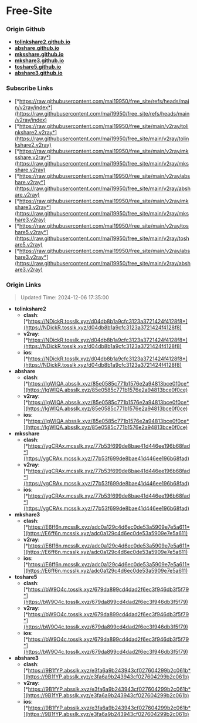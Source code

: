 # Free-Site

### Origin Github

- [**tolinkshare2.github.io**](https://github.com/tolinkshare2/tolinkshare2.github.io)
- [**abshare.github.io**](https://github.com/abshare/abshare.github.io)
- [**mksshare.github.io**](https://github.com/mksshare/mksshare.github.io)
- [**mkshare3.github.io**](https://github.com/mkshare3/mkshare3.github.io)
- [**toshare5.github.io**](https://github.com/toshare5/toshare5.github.io)
- [**abshare3.github.io**](https://github.com/abshare3/abshare3.github.io)

### Subscribe Links

- [*https://raw.githubusercontent.com/mai19950/free_site/refs/heads/main/v2ray/index*](https://raw.githubusercontent.com/mai19950/free_site/refs/heads/main/v2ray/index)
- [*https://raw.githubusercontent.com/mai19950/free_site/main/v2ray/tolinkshare2.v2ray*](https://raw.githubusercontent.com/mai19950/free_site/main/v2ray/tolinkshare2.v2ray)
- [*https://raw.githubusercontent.com/mai19950/free_site/main/v2ray/mksshare.v2ray*](https://raw.githubusercontent.com/mai19950/free_site/main/v2ray/mksshare.v2ray)
- [*https://raw.githubusercontent.com/mai19950/free_site/main/v2ray/abshare.v2ray*](https://raw.githubusercontent.com/mai19950/free_site/main/v2ray/abshare.v2ray)
- [*https://raw.githubusercontent.com/mai19950/free_site/main/v2ray/mkshare3.v2ray*](https://raw.githubusercontent.com/mai19950/free_site/main/v2ray/mkshare3.v2ray)
- [*https://raw.githubusercontent.com/mai19950/free_site/main/v2ray/toshare5.v2ray*](https://raw.githubusercontent.com/mai19950/free_site/main/v2ray/toshare5.v2ray)
- [*https://raw.githubusercontent.com/mai19950/free_site/main/v2ray/abshare3.v2ray*](https://raw.githubusercontent.com/mai19950/free_site/main/v2ray/abshare3.v2ray)

### Origin Links

> Updated Time: 2024-12-06 17:35:00

- **tolinkshare2**
  - **clash**: [*https://NDickR.tosslk.xyz/d04db8b1a9cfc3123a3721424f4128f8*](https://NDickR.tosslk.xyz/d04db8b1a9cfc3123a3721424f4128f8)
  - **v2ray**: [*https://NDickR.tosslk.xyz/d04db8b1a9cfc3123a3721424f4128f8*](https://NDickR.tosslk.xyz/d04db8b1a9cfc3123a3721424f4128f8)
  - **ios**: [*https://NDickR.tosslk.xyz/d04db8b1a9cfc3123a3721424f4128f8*](https://NDickR.tosslk.xyz/d04db8b1a9cfc3123a3721424f4128f8)
- **abshare**
  - **clash**: [*https://IgWIQA.absslk.xyz/85e0585c771b1576e2a94813bce0f0ce*](https://IgWIQA.absslk.xyz/85e0585c771b1576e2a94813bce0f0ce)
  - **v2ray**: [*https://IgWIQA.absslk.xyz/85e0585c771b1576e2a94813bce0f0ce*](https://IgWIQA.absslk.xyz/85e0585c771b1576e2a94813bce0f0ce)
  - **ios**: [*https://IgWIQA.absslk.xyz/85e0585c771b1576e2a94813bce0f0ce*](https://IgWIQA.absslk.xyz/85e0585c771b1576e2a94813bce0f0ce)
- **mksshare**
  - **clash**: [*https://ygCRAx.mcsslk.xyz/77b53f699de8bae41d446ee196b68fad*](https://ygCRAx.mcsslk.xyz/77b53f699de8bae41d446ee196b68fad)
  - **v2ray**: [*https://ygCRAx.mcsslk.xyz/77b53f699de8bae41d446ee196b68fad*](https://ygCRAx.mcsslk.xyz/77b53f699de8bae41d446ee196b68fad)
  - **ios**: [*https://ygCRAx.mcsslk.xyz/77b53f699de8bae41d446ee196b68fad*](https://ygCRAx.mcsslk.xyz/77b53f699de8bae41d446ee196b68fad)
- **mkshare3**
  - **clash**: [*https://E6ff6n.mcsslk.xyz/adc0a129c4d6ec0de53a5909e7e5a611*](https://E6ff6n.mcsslk.xyz/adc0a129c4d6ec0de53a5909e7e5a611)
  - **v2ray**: [*https://E6ff6n.mcsslk.xyz/adc0a129c4d6ec0de53a5909e7e5a611*](https://E6ff6n.mcsslk.xyz/adc0a129c4d6ec0de53a5909e7e5a611)
  - **ios**: [*https://E6ff6n.mcsslk.xyz/adc0a129c4d6ec0de53a5909e7e5a611*](https://E6ff6n.mcsslk.xyz/adc0a129c4d6ec0de53a5909e7e5a611)
- **toshare5**
  - **clash**: [*https://bW9O4c.tosslk.xyz/679da899cd4dad2f6ec3f946db3f5f79*](https://bW9O4c.tosslk.xyz/679da899cd4dad2f6ec3f946db3f5f79)
  - **v2ray**: [*https://bW9O4c.tosslk.xyz/679da899cd4dad2f6ec3f946db3f5f79*](https://bW9O4c.tosslk.xyz/679da899cd4dad2f6ec3f946db3f5f79)
  - **ios**: [*https://bW9O4c.tosslk.xyz/679da899cd4dad2f6ec3f946db3f5f79*](https://bW9O4c.tosslk.xyz/679da899cd4dad2f6ec3f946db3f5f79)
- **abshare3**
  - **clash**: [*https://9B1fYP.absslk.xyz/e3fa6a9b243943cf027604299b2c061b*](https://9B1fYP.absslk.xyz/e3fa6a9b243943cf027604299b2c061b)
  - **v2ray**: [*https://9B1fYP.absslk.xyz/e3fa6a9b243943cf027604299b2c061b*](https://9B1fYP.absslk.xyz/e3fa6a9b243943cf027604299b2c061b)
  - **ios**: [*https://9B1fYP.absslk.xyz/e3fa6a9b243943cf027604299b2c061b*](https://9B1fYP.absslk.xyz/e3fa6a9b243943cf027604299b2c061b)
